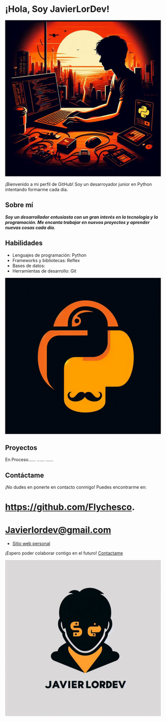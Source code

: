 # ¡Hola, Soy JavierLorDev!

![Imagen](Logo.jpeg)

¡Bienvenido a mi perfil de GitHub! Soy un desarroyador junior en Python intentando formarme cada dia.

## Sobre mí

***Soy un desarrollador entusiasta con un gran interés en la tecnología y la programación. Me encanta trabajar en nuevos proyectos y aprender nuevas cosas cada día.***

## Habilidades

- Lenguajes de programación: Python
- Frameworks y bibliotecas: Reflex
- Bases de datos:
- Herramientas de desarrollo: Git

![Imagen](Logo3.jpeg)

## Proyectos 

En Proceso......
......
......

## Contáctame

¡No dudes en ponerte en contacto conmigo! Puedes encontrarme en:

# https://github.com/Flychesco.      
# Javierlordev@gmail.com 

- [Sitio web personal](JavierLorDev.com)

¡Espero poder colaborar contigo en el futuro! [Contactame]

[Contactame]:Javierlordev@gmail.com

![Imagen](Logo2.jpeg)
